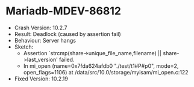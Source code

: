 # Mariadb-MDEV-86812
* Crash Version: 10.2.7
* Result: Deadlock (caused by assertion fail)
* Behaviour: Server hangs
* Sketch: 
    - Assertion `strcmp(share->unique_file_name,filename) || share->last_version' failed. 
    - In mi_open (name=0x7fda624afdb0 "./test/t1#P#p0", mode=2, open_flags=1106) at /data/src/10.0/storage/myisam/mi_open.c:122
* Fixed Version: 10.2.19